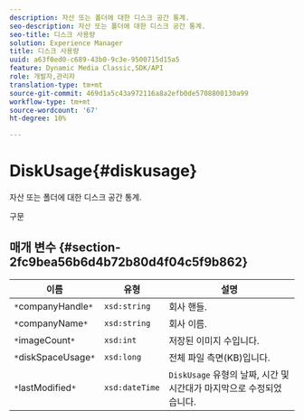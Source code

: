 ```yaml
---
description: 자산 또는 폴더에 대한 디스크 공간 통계.
seo-description: 자산 또는 폴더에 대한 디스크 공간 통계.
seo-title: 디스크 사용량
solution: Experience Manager
title: 디스크 사용량
uuid: a63f0ed0-c689-43b0-9c3e-9500715d15a5
feature: Dynamic Media Classic,SDK/API
role: 개발자,관리자
translation-type: tm+mt
source-git-commit: 469d1a5c43a972116a8a2efb0de5708800130a99
workflow-type: tm+mt
source-wordcount: '67'
ht-degree: 10%

---
```



# DiskUsage{#diskusage}

자산 또는 폴더에 대한 디스크 공간 통계.

구문

## 매개 변수 {#section-2fc9bea56b6d4b72b80d4f04c5f9b862}

| 이름 | 유형 | 설명 |
|---|---|---|
| `*`companyHandle`*` | `xsd:string` | 회사 핸들. |
| `*`companyName`*` | `xsd:string` | 회사 이름. |
| `*`imageCount`*` | `xsd:int` | 저장된 이미지 수입니다. |
| `*`diskSpaceUsage`*` | `xsd:long` | 전체 파일 측면(KB)입니다. |
| `*`lastModified`*` | `xsd:dateTime` | `DiskUsage` 유형의 날짜, 시간 및 시간대가 마지막으로 수정되었습니다. |

